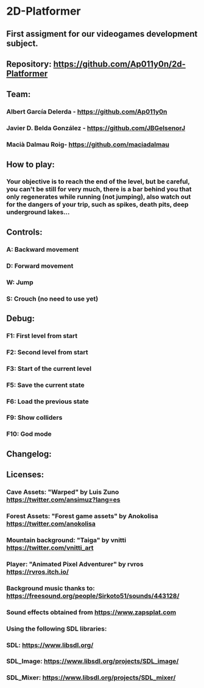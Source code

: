 # 2D-Platformer
 
## First assigment for our videogames development subject.

## Repository: https://github.com/Ap011y0n/2d-Platformer

## Team:

### Albert García Delerda - https://github.com/Ap011y0n
### Javier D. Belda González - https://github.com/JBGelsenorJ
### Macià Dalmau Roig- https://github.com/maciadalmau

## How to play:
### Your objective is to reach the end of the level, but be careful, you can't be still for very much, there is a bar behind you that only regenerates while running (not jumping), also watch out for the dangers of your trip, such as spikes, death pits, deep underground lakes...

## Controls:
### A: Backward movement
### D: Forward movement
### W: Jump
### S: Crouch (no need to use yet)

## Debug:
### F1: First level from start
### F2: Second level from start
### F3: Start of the current level
### F5: Save the current state
### F6: Load the previous state
### F9: Show colliders
### F10: God mode

## Changelog: 


## Licenses:
### Cave Assets: "Warped" by Luis Zuno https://twitter.com/ansimuz?lang=es
### Forest Assets: "Forest game assets" by Anokolisa https://twitter.com/anokolisa
### Mountain background: "Taiga" by vnitti https://twitter.com/vnitti_art
### Player: "Animated Pixel Adventurer" by rvros https://rvros.itch.io/
### Background music thanks to: https://freesound.org/people/Sirkoto51/sounds/443128/
### Sound effects obtained from https://www.zapsplat.com
### Using the following SDL libraries: 
### SDL: https://www.libsdl.org/ 
### SDL_Image: https://www.libsdl.org/projects/SDL_image/ 
### SDL_Mixer: https://www.libsdl.org/projects/SDL_mixer/
